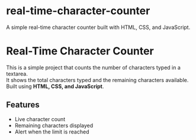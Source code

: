 # real-time-character-counter
A simple real-time character counter built with HTML, CSS, and JavaScript.
# Real-Time Character Counter

This is a simple project that counts the number of characters typed in a textarea.  
It shows the total characters typed and the remaining characters available.  
Built using **HTML, CSS, and JavaScript**.

## Features
- Live character count
- Remaining characters displayed
- Alert when the limit is reached


